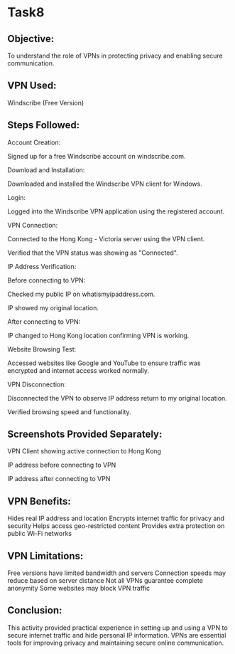 # Task8

## Objective:
To understand the role of VPNs in protecting privacy and enabling secure communication.

## VPN Used:
Windscribe (Free Version)

## Steps Followed:
Account Creation:

Signed up for a free Windscribe account on windscribe.com.

Download and Installation:

Downloaded and installed the Windscribe VPN client for Windows.

Login:

Logged into the Windscribe VPN application using the registered account.

VPN Connection:

Connected to the Hong Kong - Victoria server using the VPN client.

Verified that the VPN status was showing as "Connected".

IP Address Verification:

Before connecting to VPN:

Checked my public IP on whatismyipaddress.com.

IP showed my original location.

After connecting to VPN:

IP changed to Hong Kong location confirming VPN is working.

Website Browsing Test:

Accessed websites like Google and YouTube to ensure traffic was encrypted and internet access worked normally.

VPN Disconnection:

Disconnected the VPN to observe IP address return to my original location.

Verified browsing speed and functionality.

## Screenshots Provided Separately:
VPN Client showing active connection to Hong Kong

IP address before connecting to VPN

IP address after connecting to VPN

## VPN Benefits:
 Hides real IP address and location
 Encrypts internet traffic for privacy and security
 Helps access geo-restricted content
 Provides extra protection on public Wi-Fi networks

## VPN Limitations:
 Free versions have limited bandwidth and servers
 Connection speeds may reduce based on server distance
 Not all VPNs guarantee complete anonymity
 Some websites may block VPN traffic

## Conclusion:
This activity provided practical experience in setting up and using a VPN to secure internet traffic and hide personal IP information. VPNs are essential tools for improving privacy and maintaining secure online communication.
